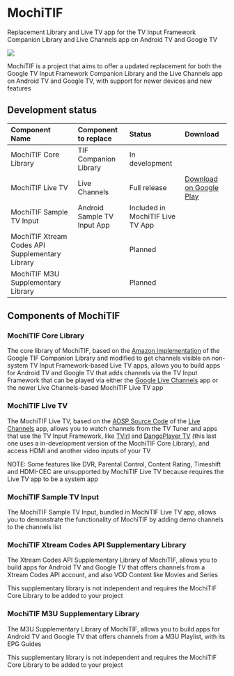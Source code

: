 # MochiTIF
Replacement Library and Live TV app for the TV Input Framework Companion Library and Live Channels app on Android TV and Google TV

<img src="https://brunochanrio.github.io/MochiTIF/MochiTIF_Logo.png"/>

MochiTIF is a project that aims to offer a updated replacement for both the Google TV Input Framework Companion Library and the Live Channels app on Android TV and Google TV, with support for newer devices and new features

## Development status
<table>
  <thead>
    <tr><th align="left">Component Name</th><th align="left">Component to replace</th><th align="left">Status</th><th align="left">Download</th></tr>
  </thead>
  <tbody>
    <tr><td>MochiTIF Core Library</td><td>TIF Companion Library</td><td>In development</td><td></td></tr>
    <tr></td><td>MochiTIF Live TV</td><td>Live Channels</td><td>Full release</td><td><a href="https://play.google.com/store/apps/details?id=com.brunochanrio.mochitif.tv">Download on Google Play</a></td></tr>
    <tr></td><td>MochiTIF Sample TV Input</td><td>Android Sample TV Input App</td><td>Included in MochiTIF Live TV App</td><td></td></tr>
    <tr></td><td>MochiTIF Xtream Codes API Supplementary Library</td><td></td><td>Planned</td><td></td></tr>
    <tr></td><td>MochiTIF M3U Supplementary Library</td><td></td><td>Planned</td><td></td></tr>
  </tbody>
</table>

## Components of MochiTIF

### MochiTIF Core Library
The core library of MochiTIF, based on the <a href="https://github.com/amzn/ftv-livetv-sample-tv-app/tree/master/AndroidTvSampleInput/library">Amazon implementation</a> of the Google TIF Companion Library and modified to get channels visible on non-system TV Input Framework-based Live TV apps, allows you to build apps for Android TV and Google TV that adds channels via the TV Input Framework that can be played via either the <a href="https://play.google.com/store/apps/details?id=com.google.android.tv">Google Live Channels</a> app or the newer Live Channels-based MochiTIF Live TV app

### MochiTIF Live TV
The MochiTIF Live TV, based on the <a href="https://android.googlesource.com/platform/packages/apps/TV/">AOSP Source Code</a> of the <a href="https://play.google.com/store/apps/details?id=com.google.android.tv">Live Channels</a> app, allows you to watch channels from the TV Tuner and apps that use the TV Input Framework, like <a href="https://play.google.com/store/apps/details?id=by.stari4ek.tvirl">TVirl</a> and <a href="https://github.com/brunochanrio/DangoPlayer-TV">DangoPlayer TV</a> (this last one uses a in-development version of the MochiTIF Core Library), and access HDMI and another video inputs of your TV

NOTE: Some features like DVR, Parental Control, Content Rating, Timeshift and HDMI-CEC are unsupported by MochiTIF Live TV because requires the Live TV app to be a system app

### MochiTIF Sample TV Input
The MochiTIF Sample TV Input, bundled in MochiTIF Live TV app, allows you to demonstrate the functionality of MochiTIF by adding demo channels to the channels list

### MochiTIF Xtream Codes API Supplementary Library
The Xtream Codes API Supplementary Library of MochiTIF, allows you to build apps for Android TV and Google TV that offers channels from a Xtream Codes API account, and also VOD Content like Movies and Series

This supplementary library is not independent and requires the MochiTIF Core Library to be added to your project

### MochiTIF M3U Supplementary Library
The M3U Supplementary Library of MochiTIF, allows you to build apps for Android TV and Google TV that offers channels from a M3U Playlist, with its EPG Guides

This supplementary library is not independent and requires the MochiTIF Core Library to be added to your project
